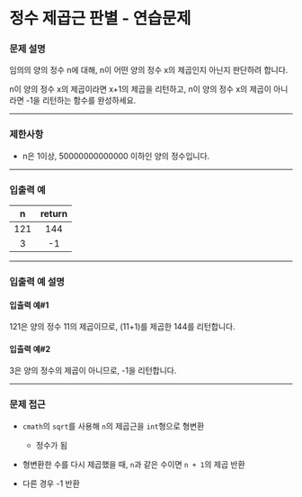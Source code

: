 # 정수 제곱근 판별 - 연습문제

### 문제 설명

임의의 양의 정수 n에 대해, n이 어떤 양의 정수 x의 제곱인지 아닌지 판단하려 합니다.

n이 양의 정수 x의 제곱이라면 x+1의 제곱을 리턴하고, n이 양의 정수 x의 제곱이 아니라면 -1을 리턴하는 함수를 완성하세요.

---

### 제한사항

  - n은 1이상, 50000000000000 이하인 양의 정수입니다.

---

### 입출력 예

|   n   | return |
| :---: | :----: |
|  121  |  144   |
|   3   |   -1   |

---

### 입출력 예 설명

#### 입출력 예#1

121은 양의 정수 11의 제곱이므로, (11+1)를 제곱한 144를 리턴합니다.

#### 입출력 예#2

3은 양의 정수의 제곱이 아니므로, -1을 리턴합니다.

---

### 문제 접근

  - `cmath`의 `sqrt`를 사용해 `n`의 제곱근을 `int`형으로 형변환

    - 정수가 됨

  - 형변환한 수를 다시 제곱했을 때, `n`과 같은 수이면 `n + 1`의 제곱 반환

  - 다른 경우 -1 반환